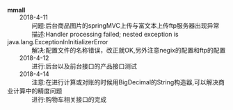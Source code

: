 **mmall**<br>
&emsp;&emsp;2018-4-11<br>
&emsp;&emsp;&emsp;&emsp;问题:后台商品图片的springMVC上传与富文本上传ftp服务器出现异常<br>
&emsp;&emsp;&emsp;&emsp;描述:Handler processing failed; nested exception is java.lang.ExceptionInInitializerError<br>
&emsp;&emsp;&emsp;&emsp;解决:配置文件的名称错误，改正就OK,另外注意negix的配置和ftp的配置<br>
&emsp;&emsp;2018-4-12<br>
&emsp;&emsp;&emsp;&emsp;进行:后台以及前台接口的产品接口测试<br>
&emsp;&emsp;2018-4-14<br>
&emsp;&emsp;&emsp;&emsp;注意:在进行计算或对账的时候用BigDecimal的String构造器,可以解决商业计算中的精度问题<br>
&emsp;&emsp;&emsp;&emsp;进行:购物车相关接口的完成<br>

